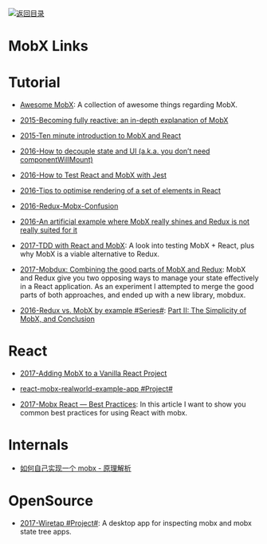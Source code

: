 [![返回目录](https://user-images.githubusercontent.com/5803001/38079637-ff0abcf0-3371-11e8-9b76-ad651620afc7.jpg)](https://github.com/wxyyxc1992/Awesome-Links)

# MobX Links

# Tutorial

* [Awesome MobX](https://github.com/mobxjs/awesome-mobx): A collection of awesome things regarding MobX.

* [2015-Becoming fully reactive: an in-depth explanation of MobX](http://6me.us/3in)

* [2015-Ten minute introduction to MobX and React](https://mobx.js.org/getting-started.html)

* [2016-How to decouple state and UI (a.k.a. you don’t need componentWillMount)](http://6me.us/c0uu)

- [2016-How to Test React and MobX with Jest](https://semaphoreci.com/community/tutorials/how-to-test-react-and-mobx-with-jest)

- [2016-Tips to optimise rendering of a set of elements in React](http://6me.us/Gylrs)

- [2016-Redux-Mobx-Confusion](http://www.robinwieruch.de/redux-mobx-confusion/)

- [2016-An artificial example where MobX really shines and Redux is not really suited for it](http://6me.us/q4oR0C)

- [2017-TDD with React and MobX](http://engineering.pivotal.io/post/tdd-mobx/): A look into testing MobX + React, plus why MobX is a viable alternative to Redux.

* [2017-Mobdux: Combining the good parts of MobX and Redux](https://parg.co/bLd): MobX and Redux give you two opposing ways to manage your state effectively in a React application. As an experiment I attempted to merge the good parts of both approaches, and ended up with a new library, mobdux.

- [2016-Redux vs. MobX by example #Series#](http://6me.us/KfeTad): [Part II: The Simplicity of MobX, and Conclusion](http://6me.us/KfeTad)

# React

* [2017-Adding MobX to a Vanilla React Project](https://dzone.com/articles/adding-mobx-to-a-vanilla-react-project)

* [react-mobx-realworld-example-app #Project#](https://github.com/gothinkster/react-mobx-realworld-example-app)

- [2017-Mobx React — Best Practices](https://medium.com/dailyjs/mobx-react-best-practices-17e01cec4140): In this article I want to show you common best practices for using React with mobx.

# Internals

* [如何自己实现一个 mobx - 原理解析](https://zhuanlan.zhihu.com/p/26559530)

# OpenSource

* [2017-Wiretap #Project#](https://github.com/Raathigesh/wiretap): A desktop app for inspecting mobx and mobx state tree apps.
